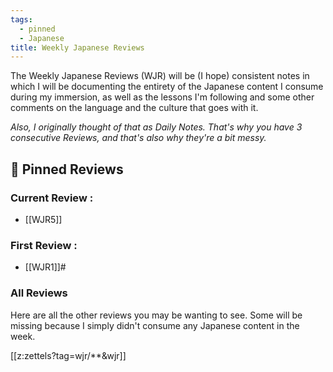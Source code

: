 ```yaml
---
tags:
  - pinned
  - Japanese
title: Weekly Japanese Reviews
---
```

The Weekly Japanese Reviews (WJR) will be (I hope) consistent notes in which I will be documenting the entirety of the Japanese content I consume during my immersion, as well as the lessons I'm following and some other comments on the language and the culture that goes with it.

*Also, I originally thought of that as Daily Notes. That's why you have 3 consecutive Reviews, and that's also why they're a bit messy.*

## 📌 Pinned Reviews
### Current Review :
- [[WJR5]]
### First Review :
- [[WJR1]]#
### All Reviews
Here are all the other reviews you may be wanting to see. Some will be missing because I simply didn't consume any Japanese content in the week.

[[z:zettels?tag=wjr/**&wjr]]